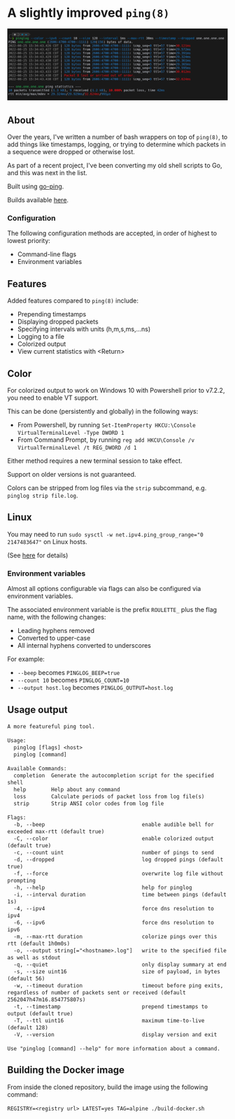 # A slightly improved `ping(8)`

![example output](https://github.com/Seednode/pinglog/blob/master/example.png)

## About
Over the years, I've written a number of bash wrappers on top of `ping(8)`, to add things like timestamps, logging, or trying to determine which packets in a sequence were dropped or otherwise lost. 

As part of a recent project, I've been converting my old shell scripts to Go, and this was next in the list.

Built using [go-ping](https://pkg.go.dev/github.com/go-ping/ping).

Builds available [here](https://cdn.seedno.de/builds/pinglog).

### Configuration
The following configuration methods are accepted, in order of highest to lowest priority:
- Command-line flags
- Environment variables

## Features
Added features compared to `ping(8)` include:
- Prepending timestamps
- Displaying dropped packets
- Specifying intervals with units (h,m,s,ms,...ns)
- Logging to a file
- Colorized output
- View current statistics with \<Return\>

## Color
For colorized output to work on Windows 10 with Powershell prior to v7.2.2, you need to enable VT support.

This can be done (persistently and globally) in the following ways:
- From Powershell, by running `Set-ItemProperty HKCU:\Console VirtualTerminalLevel -Type DWORD 1`
- From Command Prompt, by running `reg add HKCU\Console /v VirtualTerminalLevel /t REG_DWORD /d 1`

Either method requires a new terminal session to take effect.

Support on older versions is not guaranteed.

Colors can be stripped from log files via the `strip` subcommand, e.g. `pinglog strip file.log`.

## Linux
You may need to run `sudo sysctl -w net.ipv4.ping_group_range="0 2147483647"` on Linux hosts.

(See [here](https://github.com/go-ping/ping#supported-operating-systems) for details)

### Environment variables
Almost all options configurable via flags can also be configured via environment variables. 

The associated environment variable is the prefix `ROULETTE_` plus the flag name, with the following changes:
- Leading hyphens removed
- Converted to upper-case
- All internal hyphens converted to underscores

For example:
- `--beep` becomes `PINGLOG_BEEP=true`
- `--count 10` becomes `PINGLOG_COUNT=10`
- `--output host.log` becomes `PINGLOG_OUTPUT=host.log`

## Usage output
```
A more featureful ping tool.

Usage:
  pinglog [flags] <host>
  pinglog [command]

Available Commands:
  completion  Generate the autocompletion script for the specified shell
  help        Help about any command
  loss        Calculate periods of packet loss from log file(s)
  strip       Strip ANSI color codes from log file

Flags:
  -b, --beep                               enable audible bell for exceeded max-rtt (default true)
  -C, --color                              enable colorized output (default true)
  -c, --count uint                         number of pings to send
  -d, --dropped                            log dropped pings (default true)
  -f, --force                              overwrite log file without prompting
  -h, --help                               help for pinglog
  -i, --interval duration                  time between pings (default 1s)
  -4, --ipv4                               force dns resolution to ipv4
  -6, --ipv6                               force dns resolution to ipv6
  -m, --max-rtt duration                   colorize pings over this rtt (default 1h0m0s)
  -o, --output string[="<hostname>.log"]   write to the specified file as well as stdout
  -q, --quiet                              only display summary at end
  -s, --size uint16                        size of payload, in bytes (default 56)
  -w, --timeout duration                   timeout before ping exits, regardless of number of packets sent or received (default 2562047h47m16.854775807s)
  -t, --timestamp                          prepend timestamps to output (default true)
  -T, --ttl uint16                         maximum time-to-live (default 128)
  -V, --version                            display version and exit

Use "pinglog [command] --help" for more information about a command.
```

## Building the Docker image
From inside the cloned repository, build the image using the following command:

`REGISTRY=<registry url> LATEST=yes TAG=alpine ./build-docker.sh`
